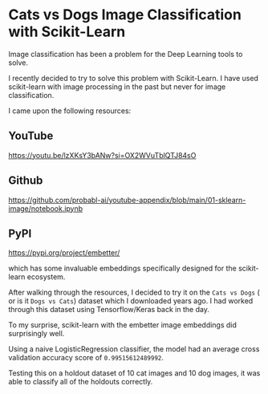 # Cats vs Dogs Image Classification with Scikit-Learn

Image classification has been a problem for the Deep Learning tools to solve.

I recently decided to try to solve this problem with Scikit-Learn.  I have used scikit-learn with image processing in the past but never for image classification.

I came upon the following resources:

## YouTube

https://youtu.be/lzXKsY3bANw?si=OX2WVuTblQTJ84sO

## Github

https://github.com/probabl-ai/youtube-appendix/blob/main/01-sklearn-image/notebook.ipynb

## PyPI

https://pypi.org/project/embetter/

which has some invaluable embeddings specifically designed for the scikit-learn ecosystem.

After walking through the resources, I decided to try it on the `Cats vs Dogs` ( or is it `Dogs vs Cats`) dataset which I downloaded years ago.  I had worked through this dataset using Tensorflow/Keras back in the day.

To my surprise, scikit-learn with the embetter image embeddings did surprisingly well.

Using a naive LogisticRegression classifier, the model had an average cross validation accuracy score of `0.99515612489992`.

Testing this on a holdout dataset of 10 cat images and 10 dog images, it was able to classify all of the holdouts correctly.




